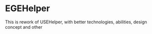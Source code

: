 # EGEHelper
This is rework of USEHelper, with better technologies, abilities, design concept and other
